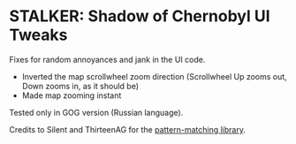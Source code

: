 # STALKER: Shadow of Chernobyl UI Tweaks
Fixes for random annoyances and jank in the UI code.  
* Inverted the map scrollwheel zoom direction (Scrollwheel Up zooms out, Down zooms in, as it should be)
* Made map zooming instant  

Tested only in GOG version (Russian language).

Credits to Silent and ThirteenAG for the [pattern-matching library](https://github.com/CookiePLMonster/ModUtils/).
